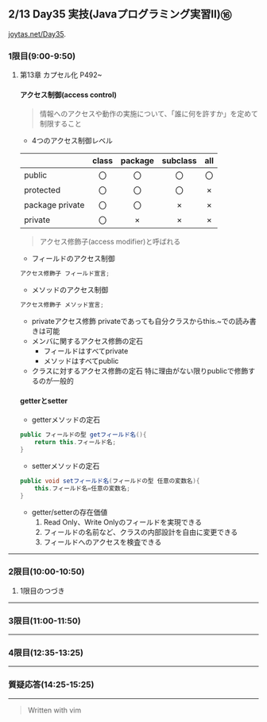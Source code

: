 ## 2/13 Day35 実技(Javaプログラミング実習Ⅱ)⑯
[joytas.net/Day35]().
### 1限目(9:00-9:50)
1. 第13章 カプセル化 P492~
	#### アクセス制御(access control)
	> 情報へのアクセスや動作の実施について、「誰に何を許すか」を定めて制限すること
	- 4つのアクセス制御レベル

	||class|package|subclass|all|
	|---|:---:|:---:|:---:|:---:|
	|public|〇|〇|〇|〇|
	|protected|〇|〇|〇|×|
	|package private|〇|〇|×|×|
	|private|〇|×|×|×|
	> アクセス修飾子(access modifier)と呼ばれる
	- フィールドのアクセス制御
	~~~java
	アクセス修飾子 フィールド宣言;
	~~~
	- メソッドのアクセス制御
	~~~java
	アクセス修飾子 メソッド宣言;
	~~~
	- privateアクセス修飾
	privateであっても自分クラスからthis.~での読み書きは可能
	- メンバに関するアクセス修飾の定石
		- フィールドはすべてprivate
		- メソッドはすべてpublic
	- クラスに対するアクセス修飾の定石
		特に理由がない限りpublicで修飾するのが一般的
	#### getterとsetter
	- getterメソッドの定石
	~~~java
	public フィールドの型 getフィールド名(){
		return this.フィールド名;
	}
	~~~
	- setterメソッドの定石
	~~~java
	public void setフィールド名(フィールドの型 任意の変数名){
		this.フィールド名=任意の変数名;
	}
	~~~
	- getter/setterの存在価値
		1. Read Only、Write Onlyのフィールドを実現できる
		1. フィールドの名前など、クラスの内部設計を自由に変更できる
		1. フィールドへのアクセスを検査できる
---
### 2限目(10:00-10:50)
1. 1限目のつづき
---
### 3限目(11:00-11:50)
---
### 4限目(12:35-13:25)
---
### 質疑応答(14:25-15:25)
---
> Written with vim
